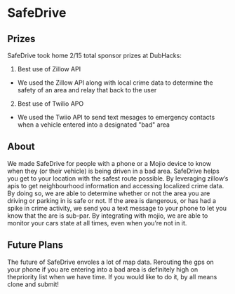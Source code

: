 # SafeDrive
## Prizes
SafeDrive took home 2/15 total sponsor prizes at DubHacks:
1. Best use of Zillow API
- We used the Zillow API along with local crime data to determine the safety of an area and relay that back to the user
2. Best use of Twilio APO
- We used the Twiio API to send text mesages to emergency contacts when a vehicle entered into a designated "bad" area

## About
We made SafeDrive for people with a phone or a Mojio device to know when they (or their vehicle) is being driven in a bad area. SafeDrive helps you get to your location with the safest route possible. By leveraging zillow’s apis to get neighbourhood information and accessing localized crime data. By doing so, we are able to determine whether or not the area you are driving or parking in is safe or not. If the area is dangerous, or has had a spike in crime activity, we send you a text message to your phone to let you know that the are is sub-par. By integrating with mojio, we are able to monitor your cars state at all times, even when you’re not in it. 

## Future Plans
The future of SafeDrive envoles a lot of map data. Rerouting the gps on your phone if you are entering into a bad area is definitely high on thepriority list when we have time. If you would like to do it, by all means clone and submit! 

